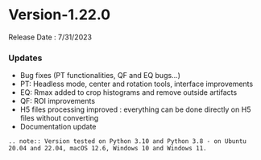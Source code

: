 # Version-1.22.0

Release Date : 7/31/2023

### Updates

- Bug fixes (PT functionalities, QF and EQ bugs...)
- PT: Headless mode, center and rotation tools, interface improvements
- EQ: Rmax added to crop histograms and remove outside artifacts
- QF: ROI improvements
- H5 files processing improved : everything can be done directly on H5 files without converting
- Documentation update

```eval_rst
.. note:: Version tested on Python 3.10 and Python 3.8 - on Ubuntu 20.04 and 22.04, macOS 12.6, Windows 10 and Windows 11.
```
